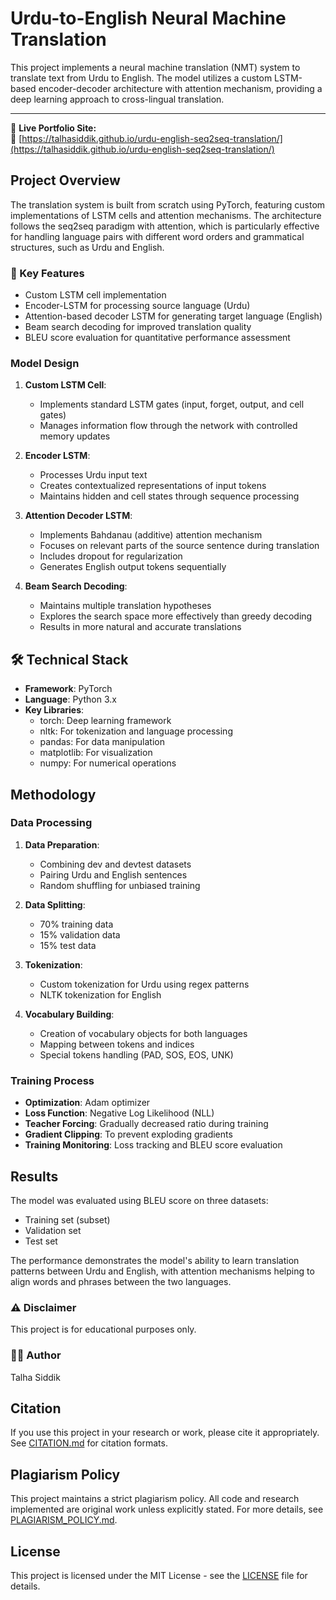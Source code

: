 # Urdu-to-English Neural Machine Translation

This project implements a neural machine translation (NMT) system to translate text from Urdu to English. The model utilizes a custom LSTM-based encoder-decoder architecture with attention mechanism, providing a deep learning approach to cross-lingual translation.

---

🚀 **Live Portfolio Site:**  
🔗 [https://talhasiddik.github.io/urdu-english-seq2seq-translation/](https://talhasiddik.github.io/urdu-english-seq2seq-translation/)


## Project Overview

The translation system is built from scratch using PyTorch, featuring custom implementations of LSTM cells and attention mechanisms. The architecture follows the seq2seq paradigm with attention, which is particularly effective for handling language pairs with different word orders and grammatical structures, such as Urdu and English.

### 📌 Key Features

- Custom LSTM cell implementation
- Encoder-LSTM for processing source language (Urdu)
- Attention-based decoder LSTM for generating target language (English)
- Beam search decoding for improved translation quality
- BLEU score evaluation for quantitative performance assessment


### Model Design

1. **Custom LSTM Cell**: 
   - Implements standard LSTM gates (input, forget, output, and cell gates)
   - Manages information flow through the network with controlled memory updates

2. **Encoder LSTM**:
   - Processes Urdu input text
   - Creates contextualized representations of input tokens
   - Maintains hidden and cell states through sequence processing

3. **Attention Decoder LSTM**:
   - Implements Bahdanau (additive) attention mechanism
   - Focuses on relevant parts of the source sentence during translation
   - Includes dropout for regularization
   - Generates English output tokens sequentially

4. **Beam Search Decoding**:
   - Maintains multiple translation hypotheses
   - Explores the search space more effectively than greedy decoding
   - Results in more natural and accurate translations

## 🛠 Technical Stack

- **Framework**: PyTorch
- **Language**: Python 3.x
- **Key Libraries**:
  - torch: Deep learning framework
  - nltk: For tokenization and language processing
  - pandas: For data manipulation
  - matplotlib: For visualization
  - numpy: For numerical operations

## Methodology

### Data Processing

1. **Data Preparation**:
   - Combining dev and devtest datasets
   - Pairing Urdu and English sentences
   - Random shuffling for unbiased training

2. **Data Splitting**:
   - 70% training data
   - 15% validation data
   - 15% test data

3. **Tokenization**:
   - Custom tokenization for Urdu using regex patterns
   - NLTK tokenization for English

4. **Vocabulary Building**:
   - Creation of vocabulary objects for both languages
   - Mapping between tokens and indices
   - Special tokens handling (PAD, SOS, EOS, UNK)

### Training Process

- **Optimization**: Adam optimizer
- **Loss Function**: Negative Log Likelihood (NLL)
- **Teacher Forcing**: Gradually decreased ratio during training
- **Gradient Clipping**: To prevent exploding gradients
- **Training Monitoring**: Loss tracking and BLEU score evaluation

## Results

The model was evaluated using BLEU score on three datasets:
- Training set (subset)
- Validation set
- Test set

The performance demonstrates the model's ability to learn translation patterns between Urdu and English, with attention mechanisms helping to align words and phrases between the two languages.

### ⚠️ Disclaimer
This project is for educational purposes only.

### 🙋‍♂️ Author
Talha Siddik

## Citation

If you use this project in your research or work, please cite it appropriately. See [CITATION.md](CITATION.md) for citation formats.

## Plagiarism Policy

This project maintains a strict plagiarism policy. All code and research implemented are original work unless explicitly stated. For more details, see [PLAGIARISM_POLICY.md](PLAGIARISM_POLICY.md).

## License

This project is licensed under the MIT License - see the [LICENSE](LICENSE) file for details.


